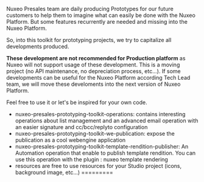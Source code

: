 Nuxeo Presales team are daily producing Prototypes for our future customers to help them to imagine what can easily be done with the Nuxeo Platform. But some features recurrently are needed and missing into the Nuxeo Platform.

So, into this toolkit for prototyping projects, we try to capitalize all developments produced. 

**These development are not recommended for Production platform** as Nuxeo will not support usage of these development. This is a moving project (no API maintenance, no depreciation process, etc...). If some developments can be useful for the Nuxeo Platform according Tech Lead team, we will move these develoments into the next version of Nuxeo Platform.

Feel free to use it or let's be inspired for your own code. 


* nuxeo-presales-prototyping-toolkit-operations: contains interesting operations about list management and an advanced email operation with an easier signature and cc/bcc/replyto configuration
* nuxeo-presales-prototyping-toolkit-we-publication: expose the publication as a cool webengine application
* nuxeo-presales-prototyping-toolkit-template-rendition-publisher: An Automation operation that enable to publish template rendition. You can use this operation with the plugin : nuxeo template rendering
* resources are free to use resources for your Studio project (icons, background image, etc...)
=========
